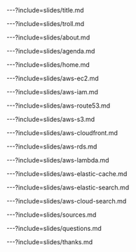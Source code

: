 ---?include=slides/title.md

---?include=slides/troll.md

---?include=slides/about.md

---?include=slides/agenda.md

---?include=slides/home.md

---?include=slides/aws-ec2.md

---?include=slides/aws-iam.md

---?include=slides/aws-route53.md

---?include=slides/aws-s3.md

---?include=slides/aws-cloudfront.md

---?include=slides/aws-rds.md

---?include=slides/aws-lambda.md

---?include=slides/aws-elastic-cache.md

---?include=slides/aws-elastic-search.md

---?include=slides/aws-cloud-search.md

---?include=slides/sources.md

---?include=slides/questions.md

---?include=slides/thanks.md